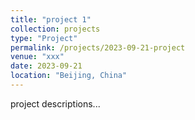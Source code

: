 ```yaml
---
title: "project 1"
collection: projects
type: "Project"
permalink: /projects/2023-09-21-project
venue: "xxx"
date: 2023-09-21
location: "Beijing, China"
---
```


project descriptions...